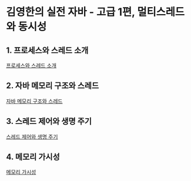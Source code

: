 # 김영한의 실전 자바 - 고급 1편, 멀티스레드와 동시성

## 1. 프로세스와 스레드 소개

[프로세스와 스레드 소개](./processes-and-threads.md)

## 2. 자바 메모리 구조와 스레드

[자바 메모리 구조와 스레드](./java-memory-structure-and-thread.md)

## 3. 스레드 제어와 생명 주기

[스레드 제어와 생명 주기](./thread-control-and-lifecycle.md)

## 4. 메모리 가시성

[메모리 가시성](./memory-visibility.md)
